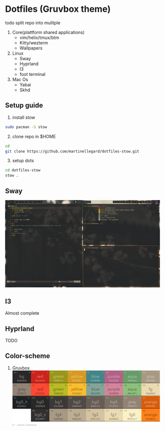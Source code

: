 # Dotfiles (Gruvbox theme)

todo split repo into mulitple
1. Core(plattform shared applications)
    - vim/helix/tmux/btm
    - Kitty/wezterm
    - Wallpapers
2. Linux
    - Sway
    - Hyprland
    - I3
    - foot terminal
2. Mac Os
    - Yabai
    - Skhd

## Setup guide

1. install stow 
```bash
sudo pacman -S stow
```
2. clone repo in $HOME
```bash
cd
git clone https://github.com/martinellegard/dotfiles-stow.git
```
3. setup dots
```bash
cd dotfiles-stow
stow .
```
## Sway

![sway picture](sway.png)
## I3

Almost complete
## Hyprland

TODO
## Color-scheme

1. Gruvbox
![color-scheme-picture](color-scheme.png)

